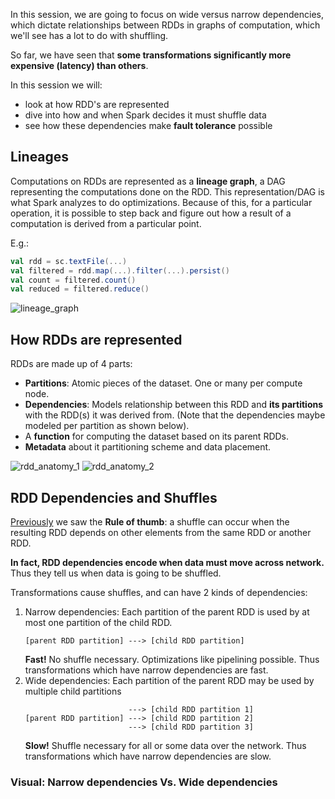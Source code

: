 In this session, we are going to focus on wide versus narrow dependencies, which dictate relationships between RDDs in graphs of computation, which we'll see has a lot to do with shuffling. 

So far, we have seen that **some transformations significantly more expensive (latency) than others**. 

In this session we will: 

* look at how RDD's are represented
* dive into how and when Spark decides it must shuffle data
* see how these dependencies make **fault tolerance** possible

## Lineages

Computations on RDDs are represented as a **lineage graph**, a DAG representing the computations done on the RDD. This representation/DAG is what Spark analyzes to do optimizations. Because of this, for a particular operation, it is possible to step back and figure out how a result of a computation is derived from a particular point.

E.g.: 

```scala
val rdd = sc.textFile(...)
val filtered = rdd.map(...).filter(...).persist()
val count = filtered.count()
val reduced = filtered.reduce()
```
![lineage_graph](https://github.com/rohitvg/scala-spark-4/blob/master/resources/images/lineage_graph.png)

## How RDDs are represented

RDDs are made up of 4 parts: 

* **Partitions**: Atomic pieces of the dataset. One or many per compute node.
* **Dependencies**: Models relationship between this RDD and **its partitions** with the RDD(s) it was derived from. (Note that the dependencies maybe modeled per partition as shown below). 
* A **function** for computing the dataset based on its parent RDDs.
* **Metadata** about it partitioning scheme and data placement.

![rdd_anatomy_1](https://github.com/rohitvg/scala-spark-4/blob/master/resources/images/rdd_anatomy_1.png) ![rdd_anatomy_2](https://github.com/rohitvg/scala-spark-4/blob/master/resources/images/rdd_anatomy_2.png)

## RDD Dependencies and Shuffles

[Previously](https://github.com/rohitvg/scala-spark-4/wiki/Optimizing-with-Partitioners#how-do-i-know-when-a-shuffle-will-occur) we saw the **Rule of thumb**: a shuffle can occur when the resulting RDD depends on other elements from the same RDD or another RDD.

**In fact, RDD dependencies encode when data must move across network.** Thus they tell us when data is going to be shuffled.

Transformations cause shuffles, and can have 2 kinds of dependencies:

1. Narrow dependencies: Each partition of the parent RDD is used by at most one partition of the child RDD. 
    ```
    [parent RDD partition] ---> [child RDD partition]
    ```
    **Fast!** No shuffle necessary. Optimizations like pipelining possible. Thus transformations which have narrow dependencies are fast.
1. Wide dependencies: Each partition of the parent RDD may be used by multiple child partitions
    ```
                           ---> [child RDD partition 1]
    [parent RDD partition] ---> [child RDD partition 2]
                           ---> [child RDD partition 3]
    ```
    **Slow!** Shuffle necessary for all or some data over the network. Thus transformations which have narrow dependencies are slow.

### Visual: Narrow dependencies Vs. Wide dependencies




